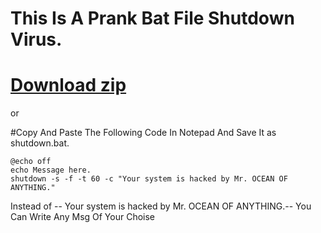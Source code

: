 # This Is A Prank Bat File Shutdown Virus.


# [Download zip](https://github.com/OCEANOFANYTHINGOFFICIAL/bat-file-shutdown-prank-virus/archive/refs/heads/main.zip)


or


#Copy And Paste The Following Code In Notepad And Save It as shutdown.bat.
```shell
@echo off
echo Message here.
shutdown -s -f -t 60 -c "Your system is hacked by Mr. OCEAN OF ANYTHING."
```

Instead of -- Your system is hacked by Mr. OCEAN OF ANYTHING.-- You Can Write Any Msg Of Your Choise
